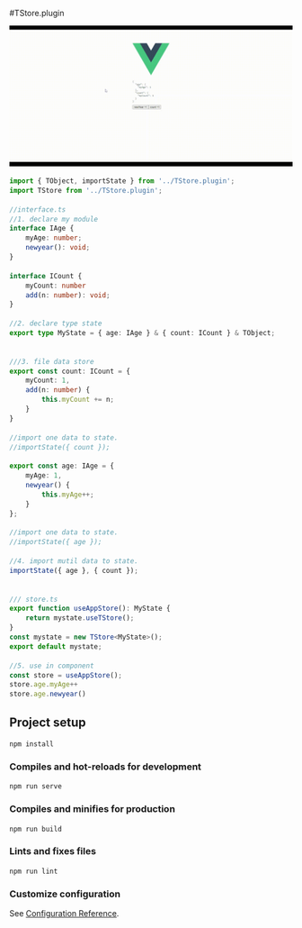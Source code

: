 #TStore.plugin

![demo](demo.gif)

```typescript
import { TObject, importState } from '../TStore.plugin';
import TStore from '../TStore.plugin';

//interface.ts
//1. declare my module
interface IAge {
    myAge: number;
    newyear(): void;
}

interface ICount {
    myCount: number
    add(n: number): void;
}

//2. declare type state
export type MyState = { age: IAge } & { count: ICount } & TObject;


///3. file data store
export const count: ICount = {
    myCount: 1,
    add(n: number) {
        this.myCount += n;
    }
}

//import one data to state.
//importState({ count });

export const age: IAge = {
    myAge: 1,
    newyear() {
        this.myAge++;
    }
};

//import one data to state.
//importState({ age });

//4. import mutil data to state.
importState({ age }, { count });


/// store.ts
export function useAppStore(): MyState {
    return mystate.useTStore();
}
const mystate = new TStore<MyState>();
export default mystate;

//5. use in component
const store = useAppStore();
store.age.myAge++
store.age.newyear()
```

## Project setup
```
npm install
```

### Compiles and hot-reloads for development
```
npm run serve
```

### Compiles and minifies for production
```
npm run build
```

### Lints and fixes files
```
npm run lint
```

### Customize configuration
See [Configuration Reference](https://cli.vuejs.org/config/).
